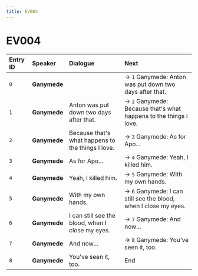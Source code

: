 ```yaml
---
title: EV004
---
```


# EV004


| Entry ID | Speaker | Dialogue | Next |
| :------- | :------ | :------- | :------------ |
| `0` | **Ganymede** |  | → `1` Ganymede: Anton was put down two days after that\. |
| `1` | **Ganymede** | Anton was put down two days after that\. | → `2` Ganymede: Because that's what happens to the things I love\. |
| `2` | **Ganymede** | Because that's what happens to the things I love\. | → `3` Ganymede: As for Apo\.\.\. |
| `3` | **Ganymede** | As for Apo\.\.\. | → `4` Ganymede: Yeah, I killed him\. |
| `4` | **Ganymede** | Yeah, I killed him\. | → `5` Ganymede: With my own hands\. |
| `5` | **Ganymede** | With my own hands\. | → `6` Ganymede: I can still see the blood, when I close my eyes\. |
| `6` | **Ganymede** | I can still see the blood, when I close my eyes\. | → `7` Ganymede: And now\.\.\. |
| `7` | **Ganymede** | And now\.\.\. | → `8` Ganymede: You've seen it, too\. |
| `8` | **Ganymede** | You've seen it, too\. | End |
